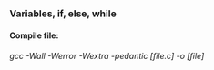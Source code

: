 ### Variables, if, else, while
#### Compile file:
###### gcc -Wall -Werror -Wextra -pedantic [file.c] -o [file]
